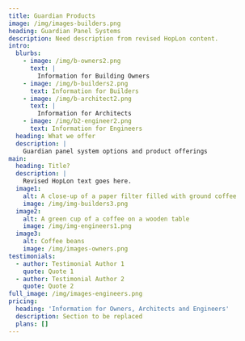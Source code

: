 ```yaml
---
title: Guardian Products
image: /img/images-builders.png
heading: Guardian Panel Systems
description: Need description from revised HopLon content.
intro:
  blurbs:
    - image: /img/b-owners2.png
      text: |
        Information for Building Owners
    - image: /img/b-builders2.png
      text: Information for Builders
    - image: /img/b-architect2.png
      text: |
        Information for Architects
    - image: /img/b2-engineer2.png
      text: Information for Engineers
  heading: What we offer
  description: |
    Guardian panel system options and product offerings
main:
  heading: Title?
  description: |
    Revised HopLon text goes here.
  image1:
    alt: A close-up of a paper filter filled with ground coffee
    image: /img/img-builders3.png
  image2:
    alt: A green cup of a coffee on a wooden table
    image: /img/img-engineers1.png
  image3:
    alt: Coffee beans
    image: /img/images-owners.png
testimonials:
  - author: Testimonial Author 1
    quote: Quote 1
  - author: Testimonial Author 2
    quote: Quote 2
full_image: /img/images-engineers.png
pricing:
  heading: 'Information for Owners, Architects and Engineers'
  description: Section to be replaced
  plans: []
---
```


